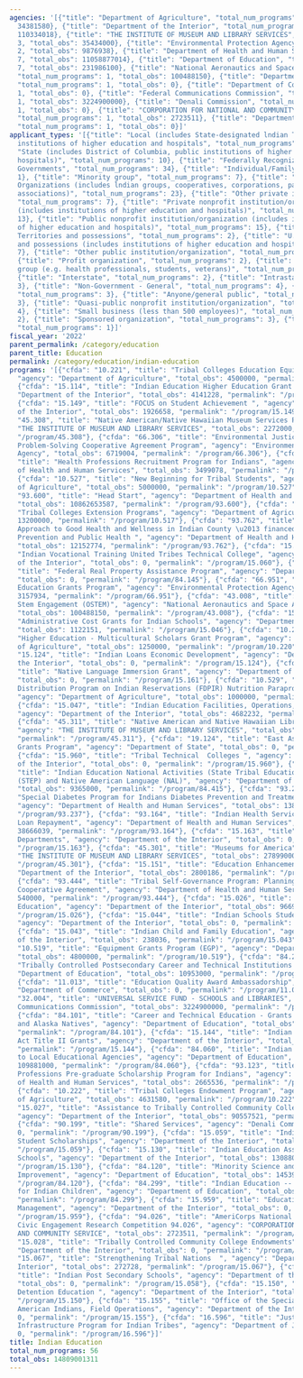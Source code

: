 ```yaml
---
agencies: '[{"title": "Department of Agriculture", "total_num_programs": 7, "total_obs":
  34381580}, {"title": "Department of the Interior", "total_num_programs": 23, "total_obs":
  110334018}, {"title": "THE INSTITUTE OF MUSEUM AND LIBRARY SERVICES", "total_num_programs":
  3, "total_obs": 35434000}, {"title": "Environmental Protection Agency", "total_num_programs":
  2, "total_obs": 9876938}, {"title": "Department of Health and Human Services", "total_num_programs":
  7, "total_obs": 11058877014}, {"title": "Department of Education", "total_num_programs":
  7, "total_obs": 231986100}, {"title": "National Aeronautics and Space Administration",
  "total_num_programs": 1, "total_obs": 100488150}, {"title": "Department of State",
  "total_num_programs": 1, "total_obs": 0}, {"title": "Department of Commerce", "total_num_programs":
  1, "total_obs": 0}, {"title": "Federal Communications Commission", "total_num_programs":
  1, "total_obs": 3224900000}, {"title": "Denali Commission", "total_num_programs":
  1, "total_obs": 0}, {"title": "CORPORATION FOR NATIONAL AND COMMUNITY SERVICE",
  "total_num_programs": 1, "total_obs": 2723511}, {"title": "Department of Justice",
  "total_num_programs": 1, "total_obs": 0}]'
applicant_types: '[{"title": "Local (includes State-designated lndian Tribes, excludes
  institutions of higher education and hospitals", "total_num_programs": 14}, {"title":
  "State (includes District of Columbia, public institutions of higher education and
  hospitals)", "total_num_programs": 10}, {"title": "Federally Recognized lndian Tribal
  Governments", "total_num_programs": 34}, {"title": "Individual/Family", "total_num_programs":
  1}, {"title": "Minority group", "total_num_programs": 7}, {"title": "Native American
  Organizations (includes lndian groups, cooperatives, corporations, partnerships,
  associations)", "total_num_programs": 23}, {"title": "Other private institutions/organizations",
  "total_num_programs": 7}, {"title": "Private nonprofit institution/organization
  (includes institutions of higher education and hospitals)", "total_num_programs":
  13}, {"title": "Public nonprofit institution/organization (includes institutions
  of higher education and hospitals)", "total_num_programs": 15}, {"title": "U.S.
  Territories and possessions", "total_num_programs": 2}, {"title": "U.S. Territories
  and possessions (includes institutions of higher education and hospitals)", "total_num_programs":
  7}, {"title": "Other public institution/organization", "total_num_programs": 8},
  {"title": "Profit organization", "total_num_programs": 2}, {"title": "Specialized
  group (e.g. health professionals, students, veterans)", "total_num_programs": 5},
  {"title": "Interstate", "total_num_programs": 2}, {"title": "Intrastate", "total_num_programs":
  3}, {"title": "Non-Government - General", "total_num_programs": 4}, {"title": "State",
  "total_num_programs": 3}, {"title": "Anyone/general public", "total_num_programs":
  3}, {"title": "Quasi-public nonprofit institution/organization", "total_num_programs":
  4}, {"title": "Small business (less than 500 employees)", "total_num_programs":
  2}, {"title": "Sponsored organization", "total_num_programs": 3}, {"title": "Federal",
  "total_num_programs": 1}]'
fiscal_year: '2022'
parent_permalink: /category/education
parent_title: Education
permalink: /category/education/indian-education
programs: '[{"cfda": "10.221", "title": "Tribal Colleges Education Equity Grants",
  "agency": "Department of Agriculture", "total_obs": 4500000, "permalink": "/program/10.221"},
  {"cfda": "15.114", "title": "Indian Education Higher Education Grant ", "agency":
  "Department of the Interior", "total_obs": 4141228, "permalink": "/program/15.114"},
  {"cfda": "15.149", "title": "FOCUS on Student Achievement ", "agency": "Department
  of the Interior", "total_obs": 1926658, "permalink": "/program/15.149"}, {"cfda":
  "45.308", "title": "Native American/Native Hawaiian Museum Services Program ", "agency":
  "THE INSTITUTE OF MUSEUM AND LIBRARY SERVICES", "total_obs": 2272000, "permalink":
  "/program/45.308"}, {"cfda": "66.306", "title": "Environmental Justice Collaborative
  Problem-Solving Cooperative Agreement Program", "agency": "Environmental Protection
  Agency", "total_obs": 6719004, "permalink": "/program/66.306"}, {"cfda": "93.970",
  "title": "Health Professions Recruitment Program for Indians", "agency": "Department
  of Health and Human Services", "total_obs": 3499078, "permalink": "/program/93.970"},
  {"cfda": "10.527", "title": "New Beginning for Tribal Students", "agency": "Department
  of Agriculture", "total_obs": 5000000, "permalink": "/program/10.527"}, {"cfda":
  "93.600", "title": "Head Start", "agency": "Department of Health and Human Services",
  "total_obs": 10862653587, "permalink": "/program/93.600"}, {"cfda": "10.517", "title":
  "Tribal Colleges Extension Programs", "agency": "Department of Agriculture", "total_obs":
  13200000, "permalink": "/program/10.517"}, {"cfda": "93.762", "title": "A Comprehensive
  Approach to Good Health and Wellness in Indian County \u2013 financed solely by
  Prevention and Public Health ", "agency": "Department of Health and Human Services",
  "total_obs": 12152774, "permalink": "/program/93.762"}, {"cfda": "15.060", "title":
  "Indian Vocational Training United Tribes Technical College", "agency": "Department
  of the Interior", "total_obs": 0, "permalink": "/program/15.060"}, {"cfda": "84.145",
  "title": "Federal Real Property Assistance Program", "agency": "Department of Education",
  "total_obs": 0, "permalink": "/program/84.145"}, {"cfda": "66.951", "title": "Environmental
  Education Grants Program", "agency": "Environmental Protection Agency", "total_obs":
  3157934, "permalink": "/program/66.951"}, {"cfda": "43.008", "title": "Office of
  Stem Engagement (OSTEM)", "agency": "National Aeronautics and Space Administration",
  "total_obs": 100488150, "permalink": "/program/43.008"}, {"cfda": "15.046", "title":
  "Administrative Cost Grants for Indian Schools", "agency": "Department of the Interior",
  "total_obs": 1122151, "permalink": "/program/15.046"}, {"cfda": "10.220", "title":
  "Higher Education - Multicultural Scholars Grant Program", "agency": "Department
  of Agriculture", "total_obs": 1250000, "permalink": "/program/10.220"}, {"cfda":
  "15.124", "title": "Indian Loans Economic Development", "agency": "Department of
  the Interior", "total_obs": 0, "permalink": "/program/15.124"}, {"cfda": "15.161",
  "title": "Native Language Immersion Grant", "agency": "Department of the Interior",
  "total_obs": 0, "permalink": "/program/15.161"}, {"cfda": "10.529", "title": "Food
  Distribution Program on Indian Reservations (FDPIR) Nutrition Paraprofessional Training",
  "agency": "Department of Agriculture", "total_obs": 1000000, "permalink": "/program/10.529"},
  {"cfda": "15.047", "title": "Indian Education Facilities, Operations, and Maintenance",
  "agency": "Department of the Interior", "total_obs": 4682232, "permalink": "/program/15.047"},
  {"cfda": "45.311", "title": "Native American and Native Hawaiian Library Services",
  "agency": "THE INSTITUTE OF MUSEUM AND LIBRARY SERVICES", "total_obs": 5263000,
  "permalink": "/program/45.311"}, {"cfda": "19.124", "title": "East Asia and Pacific
  Grants Program", "agency": "Department of State", "total_obs": 0, "permalink": "/program/19.124"},
  {"cfda": "15.960", "title": "Tribal Technical  Colleges ", "agency": "Department
  of the Interior", "total_obs": 0, "permalink": "/program/15.960"}, {"cfda": "84.415",
  "title": "Indian Education National Activities (State Tribal Education Partnership
  (STEP) and Native American Language (NAL)", "agency": "Department of Education",
  "total_obs": 9365000, "permalink": "/program/84.415"}, {"cfda": "93.237", "title":
  "Special Diabetes Program for Indians Diabetes Prevention and Treatment  Projects",
  "agency": "Department of Health and Human Services", "total_obs": 138700000, "permalink":
  "/program/93.237"}, {"cfda": "93.164", "title": "Indian Health Service Educational
  Loan Repayment", "agency": "Department of Health and Human Services", "total_obs":
  38666039, "permalink": "/program/93.164"}, {"cfda": "15.163", "title": "Tribal Education
  Departments", "agency": "Department of the Interior", "total_obs": 0, "permalink":
  "/program/15.163"}, {"cfda": "45.301", "title": "Museums for America", "agency":
  "THE INSTITUTE OF MUSEUM AND LIBRARY SERVICES", "total_obs": 27899000, "permalink":
  "/program/45.301"}, {"cfda": "15.151", "title": "Education Enhancements ", "agency":
  "Department of the Interior", "total_obs": 2800186, "permalink": "/program/15.151"},
  {"cfda": "93.444", "title": "Tribal Self-Governance Program: Planning and Negotiation
  Cooperative Agreement", "agency": "Department of Health and Human Services", "total_obs":
  540000, "permalink": "/program/93.444"}, {"cfda": "15.026", "title": "Indian Adult
  Education", "agency": "Department of the Interior", "total_obs": 96695, "permalink":
  "/program/15.026"}, {"cfda": "15.044", "title": "Indian Schools Student Transportation",
  "agency": "Department of the Interior", "total_obs": 0, "permalink": "/program/15.044"},
  {"cfda": "15.043", "title": "Indian Child and Family Education", "agency": "Department
  of the Interior", "total_obs": 238036, "permalink": "/program/15.043"}, {"cfda":
  "10.519", "title": "Equipment Grants Program (EGP)", "agency": "Department of Agriculture",
  "total_obs": 4800000, "permalink": "/program/10.519"}, {"cfda": "84.245", "title":
  "Tribally Controlled Postsecondary Career and Technical Institutions ", "agency":
  "Department of Education", "total_obs": 10953000, "permalink": "/program/84.245"},
  {"cfda": "11.013", "title": "Education Quality Award Ambassadorship", "agency":
  "Department of Commerce", "total_obs": 0, "permalink": "/program/11.013"}, {"cfda":
  "32.004", "title": "UNIVERSAL SERVICE FUND - SCHOOLS and LIBRARIES", "agency": "Federal
  Communications Commission", "total_obs": 3224900000, "permalink": "/program/32.004"},
  {"cfda": "84.101", "title": "Career and Technical Education - Grants to Native Americans
  and Alaska Natives", "agency": "Department of Education", "total_obs": 17248100,
  "permalink": "/program/84.101"}, {"cfda": "15.144", "title": "Indian Child Welfare
  Act Title II Grants", "agency": "Department of the Interior", "total_obs": 3187783,
  "permalink": "/program/15.144"}, {"cfda": "84.060", "title": "Indian Education Grants
  to Local Educational Agencies", "agency": "Department of Education", "total_obs":
  109881000, "permalink": "/program/84.060"}, {"cfda": "93.123", "title": "Health
  Professions Pre-graduate Scholarship Program for Indians", "agency": "Department
  of Health and Human Services", "total_obs": 2665536, "permalink": "/program/93.123"},
  {"cfda": "10.222", "title": "Tribal Colleges Endowment Program", "agency": "Department
  of Agriculture", "total_obs": 4631580, "permalink": "/program/10.222"}, {"cfda":
  "15.027", "title": "Assistance to Tribally Controlled Community Colleges and Universities",
  "agency": "Department of the Interior", "total_obs": 90557521, "permalink": "/program/15.027"},
  {"cfda": "90.199", "title": "Shared Services", "agency": "Denali Commission", "total_obs":
  0, "permalink": "/program/90.199"}, {"cfda": "15.059", "title": "Indian Graduate
  Student Scholarships", "agency": "Department of the Interior", "total_obs": 0, "permalink":
  "/program/15.059"}, {"cfda": "15.130", "title": "Indian Education Assistance to
  Schools", "agency": "Department of the Interior", "total_obs": 1308800, "permalink":
  "/program/15.130"}, {"cfda": "84.120", "title": "Minority Science and Engineering
  Improvement", "agency": "Department of Education", "total_obs": 14539000, "permalink":
  "/program/84.120"}, {"cfda": "84.299", "title": "Indian Education -- Special Programs
  for Indian Children", "agency": "Department of Education", "total_obs": 70000000,
  "permalink": "/program/84.299"}, {"cfda": "15.959", "title": "Education Program
  Management", "agency": "Department of the Interior", "total_obs": 0, "permalink":
  "/program/15.959"}, {"cfda": "94.026", "title": "AmeriCorps National Service and
  Civic Engagement Research Competition 94.026", "agency": "CORPORATION FOR NATIONAL
  AND COMMUNITY SERVICE", "total_obs": 2723511, "permalink": "/program/94.026"}, {"cfda":
  "15.028", "title": "Tribally Controlled Community College Endowments", "agency":
  "Department of the Interior", "total_obs": 0, "permalink": "/program/15.028"}, {"cfda":
  "15.067", "title": "Strengthening Tribal Nations  ", "agency": "Department of the
  Interior", "total_obs": 272728, "permalink": "/program/15.067"}, {"cfda": "15.058",
  "title": "Indian Post Secondary Schools", "agency": "Department of the Interior",
  "total_obs": 0, "permalink": "/program/15.058"}, {"cfda": "15.150", "title": "Juvenile
  Detention Education ", "agency": "Department of the Interior", "total_obs": 0, "permalink":
  "/program/15.150"}, {"cfda": "15.155", "title": "Office of the Special Trustee for
  American Indians, Field Operations", "agency": "Department of the Interior", "total_obs":
  0, "permalink": "/program/15.155"}, {"cfda": "16.596", "title": "Justice System
  Infrastructure Program for Indian Tribes", "agency": "Department of Justice", "total_obs":
  0, "permalink": "/program/16.596"}]'
title: Indian Education
total_num_programs: 56
total_obs: 14809001311
---
```

